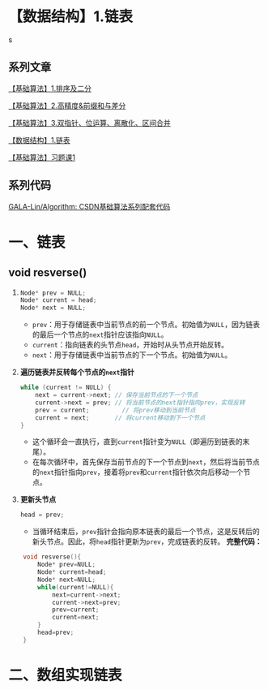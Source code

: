 ﻿---
icon: pen-to-square
date: 2025-04-23
cover: https://img.picui.cn/free/2025/06/15/684eb82931fbc.jpg
category:
- 基础算法学习笔记
tag:
  - 数据结构
  - 链表
---
# 【数据结构】1.链表
s

## 系列文章

[【基础算法】1.排序及二分](https://blog.csdn.net/2302_79000266/article/details/144505896)

[【基础算法】2.高精度&前缀和与差分](https://blog.csdn.net/2302_79000266/article/details/144608856)

[【基础算法】3.双指针、位运算、离散化、区间合并](https://blog.csdn.net/2302_79000266/article/details/144634985)

[【数据结构】1.链表](https://blog.csdn.net/2302_79000266/article/details/144653279)

[【基础算法】习题课1](https://blog.csdn.net/2302_79000266/article/details/145040073?fromshare=blogdetail&sharetype=blogdetail&sharerId=145040073&sharerefer=PC&sharesource=2302_79000266&sharefrom=from_link)

## 系列代码

[GALA-Lin/Algorithm: CSDN基础算法系列配套代码](https://github.com/GALA-Lin/Algorithm)

# 一、链表

## void resverse()

1. ```cpp
   Node* prev = NULL;
   Node* current = head;
   Node* next = NULL;
   ```
   - `prev`：用于存储链表中当前节点的前一个节点。初始值为`NULL`，因为链表的最后一个节点的`next`指针应该指向`NULL`。
   - `current`：指向链表的头节点`head`，开始时从头节点开始反转。
   - `next`：用于存储链表中当前节点的下一个节点。初始值为`NULL`。
   
2. **遍历链表并反转每个节点的`next`指针**
   ```cpp
   while (current != NULL) {
       next = current->next; // 保存当前节点的下一个节点
       current->next = prev; // 将当前节点的next指针指向prev，实现反转
       prev = current;         // 将prev移动到当前节点
       current = next;       // 将current移动到下一个节点
   }
   ```
   - 这个循环会一直执行，直到`current`指针变为`NULL`（即遍历到链表的末尾）。
   - 在每次循环中，首先保存当前节点的下一个节点到`next`，然后将当前节点的`next`指针指向`prev`，接着将`prev`和`current`指针依次向后移动一个节点。

3. **更新头节点**
   ```cpp
   head = prev;
   ```
   - 当循环结束后，`prev`指针会指向原本链表的最后一个节点，这是反转后的新头节点。因此，将`head`指针更新为`prev`，完成链表的反转。
   **完整代码：**
```cpp
    void resverse(){
        Node* prev=NULL;
        Node* current=head;
        Node* next=NULL;
        while(current!=NULL){
            next=current->next;
            current->next=prev;
            prev=current;
            current=next;
        }
        head=prev;
    }
```

# 二、数组实现链表


